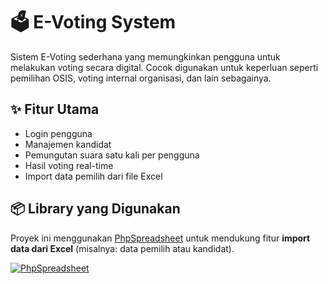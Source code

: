 # 🗳️ E-Voting System

Sistem E-Voting sederhana yang memungkinkan pengguna untuk melakukan voting secara digital. Cocok digunakan untuk keperluan seperti pemilihan OSIS, voting internal organisasi, dan lain sebagainya.

## ✨ Fitur Utama

- Login pengguna
- Manajemen kandidat
- Pemungutan suara satu kali per pengguna
- Hasil voting real-time
- Import data pemilih dari file Excel

## 📦 Library yang Digunakan

Proyek ini menggunakan [PhpSpreadsheet](https://github.com/PHPOffice/PhpSpreadsheet.git) untuk mendukung fitur **import data dari Excel** (misalnya: data pemilih atau kandidat).

[![PhpSpreadsheet](https://img.shields.io/badge/GitHub-100000?style=for-the-badge&logo=github&logoColor=white)](https://github.com/PHPOffice/PhpSpreadsheet.git)

